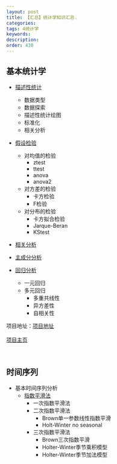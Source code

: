 ```yaml
---
layout: post
title: 【汇总】统计学知识汇总.
categories:
tags: 4统计学
keywords:
description:
order: 430
---
```




## 基本统计学
- <a href='http://www.guofei.site/StatisticsBlog/describe.htm' target="describe">描述性统计</a>
    - 数据类型
    - 数据探索
    - 描述性统计绘图
    - 标准化
    - 相关分析
- <a href='http://www.guofei.site/StatisticsBlog/HypothesisTesting.htm' target="HypothesisTesting">假设检验</a>
    - 对均值的检验
        - ztest
        - ttest
        - anova
        - anova2
    - 对方差的检验
        - 卡方检验
        - F检验
    - 对分布的检验
        - 卡方拟合检验
        - Jarque-Beran
        - KStest
- <a href='http://www.guofei.site/2017/11/21/corr.html' target="hh">相关分析</a>

- <a href='http://www.guofei.site/StatisticsBlog/pca.htm'  target="pca">主成分分析</a>
- <a href='http://www.guofei.site/StatisticsBlog/regression.htm' target="regression">回归分析</a>
    - 一元回归
    - 多元回归
      - 多重共线性
      - 异方差性
      - 自相关性




项目地址：<a href='https://github.com/guofei9987/StatisticsBlog' target="github">项目地址</a>
<br>  
<a href='http://www.guofei.site/StatisticsBlog/' target="StatisticsBlog">项目主页</a>
<br>


<br>


## 时间序列

- 基本时间序列分析
    - [指数平滑法](http://www.guofei.site/2017/07/08/exponentialsmoothing.html)
        - 一次指数平滑法
        - 二次指数平滑法
            - Brown单一参数线性指数平滑
            - Holt-Winter no seasonal
        - 三次指数平滑法
            - Brown三次指数平滑
            - Holter-Winter季节乘积模型
            - Holter-Winter季节加法模型
